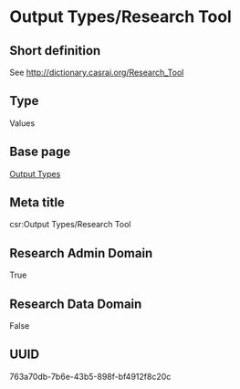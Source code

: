 # Output Types/Research Tool
## Short definition
See http://dictionary.casrai.org/Research_Tool
## Type
Values
## Base page
[Output Types](../../Objects/Output%20Types.md)
## Meta title
csr:Output Types/Research Tool
## Research Admin Domain
True
## Research Data Domain
False
## UUID
763a70db-7b6e-43b5-898f-bf4912f8c20c
